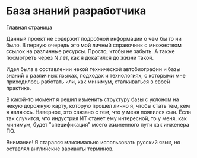 # База знаний разработчика

[Главная страница](/HOME.md)

Данный проект не содержит подробной информации о чем бы то ни было.
В первую очередь это мой личный справочник с множеством ссылок на различные ресурсы.
Просто, чтобы не забыть. А также посмотреть через N лет, как я докатился до жизни такой.

Идея была в составлении некой технической автобиографии 
и базы знаний о различных языках, подходах и технологиях,
с которыми мне приходилось работать или, как минимум, сталкиваться в своей практике.

В какой-то момент я решил изменить структуру базы с уклоном на некую дорожную карту,
которую прошел лично я, чтобы стать тем, кем я являюсь. Наверное, это связано с тем, что у меня появился сын.
Если так случится, что индустрия ИТ станет ему интересной, то у меня, как минимум, будет "спецификация" моего жизненного пути как инженера ПО.

Внимание! Я старался максимально использовать русский язык, но оставлял английские варианты терминов.
